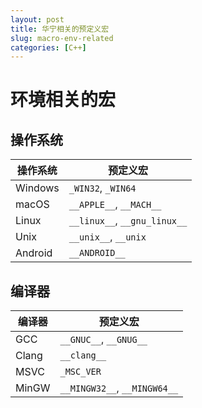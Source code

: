 ```yaml
---
layout: post
title: 华宁相关的预定义宏
slug: macro-env-related
categories: [C++]
---
```


# 环境相关的宏

## 操作系统
| 操作系统     | 预定义宏                     |
| ------------ | ---------------------------- |
| Windows      | `_WIN32`, `_WIN64`           |
| macOS        | `__APPLE__`, `__MACH__`      |
| Linux        | `__linux__`, `__gnu_linux__` |
| Unix         | `__unix__`, `__unix`         |
| Android      | `__ANDROID__`                |

## 编译器
| 编译器 | 预定义宏                     |
| ------ | ---------------------------- |
| GCC    | `__GNUC__`, `__GNUG__`       |
| Clang  | `__clang__`                  |
| MSVC   | `_MSC_VER`                   |
| MinGW  | `__MINGW32__`, `__MINGW64__` |
